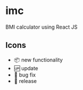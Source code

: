 # imc

BMI calculator using React JS

## Icons

- :package: new functionality
- :up: update
- :bug: bug fix
- :checkered_flag: release